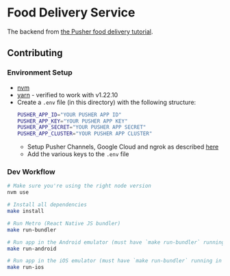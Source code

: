 # Food Delivery Service

The backend from [the Pusher food delivery tutorial](https://pusher.com/tutorials/food-ordering-app-react-native-part-1).

## Contributing

### Environment Setup
* [nvm](https://github.com/nvm-sh/nvm)
* [yarn](https://yarnpkg.com/) - verified to work with v1.22.10
* Create a `.env` file (in this directory) with the following structure:
    ```bash
    PUSHER_APP_ID="YOUR PUSHER APP ID"
    PUSHER_APP_KEY="YOUR PUSHER APP KEY"
    PUSHER_APP_SECRET="YOUR PUSHER APP SECRET"
    PUSHER_APP_CLUSTER="YOUR PUSHER APP CLUSTER"
    ```
    * Setup Pusher Channels, Google Cloud and ngrok as described [here](https://pusher.com/tutorials/food-ordering-app-react-native-part-1)
    * Add the various keys to the `.env` file

### Dev Workflow

```bash
# Make sure you're using the right node version
nvm use

# Install all dependencies
make install

# Run Metro (React Native JS bundler)
make run-bundler

# Run app in the Android emulator (must have `make run-bundler` running in another shell)
make run-android

# Run app in the iOS emulator (must have `make run-bundler` running in another shell)
make run-ios
```
